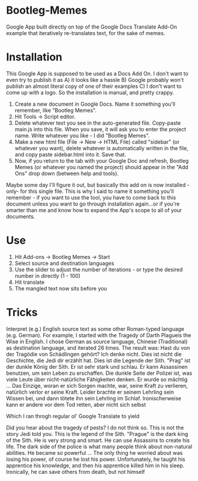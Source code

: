# Bootleg-Memes
Google App built directly on top of the Google Docs Translate Add-On example that iteratively re-translates text, for the sake of memes.

# Installation
This Google App is supposed to be used as a Docs Add On.  I don't want to even try to publish it as A) it looks like a hassle B) Google probably won't publish an almost literal copy of one of their examples C) I don't want to come up with a logo.  So the installation is manual, and pretty crappy.

1) Create a new document in Google Docs.  Name it something you'll remember, like "Bootleg Memes".  
2) Hit Tools -> Script editor.
3) Delete whatever text you see in the auto-generated file.  Copy-paste main.js into this file.  When you save, it will ask you to enter the project name.  Write whatever you like - I did "Bootleg Memes".
4) Make a new html file (File -> New -> HTML File) called "sidebar" (or whatever you want), delete whatever is automatically written in the file, and copy paste sidebar.html into it. Save that.
5) Now, if you return to the tab with your Google Doc and refresh, Bootleg Memes (or whatever you named the project) should appear in the "Add Ons" drop down (between help and tools).

Maybe some day I'll figure it out, but basically this add on is now installed -only- for this single file.  This is why I said to name it something you'll remember - if you want to use the tool, you have to come back to this document unless you want to go through installation again...or if you're smarter than me and know how to expand the App's scope to all of your documents.

# Use
1) Hit Add-ons -> Bootleg Memes -> Start
2) Select source and destination languages
3) Use the slider to adjust the number of iterations - or type the desired number in directly (1 - 100)
4) Hit translate
5) The mangled text now sits before you

# Tricks
Interpret (e.g.) English source text as some other Roman-typed language (e.g. German).  For example, I started with the Tragedy of Darth Plagueis the Wise in English.  I chose German as source language, Chinese (Traditional) as destination language, and iterated 26 times.  The result was:
Hast du von der Tragödie von Schädlingen gehört? Ich denke nicht. Dies ist nicht die Geschichte, die Jedi dir erzählt hat. Dies ist die Legende der Sith. "Prag" ist der dunkle König der Sith. Er ist sehr stark und schlau. Er kann Assassinen benutzen, um sein Leben zu erschaffen. Die dunkle Seite der Polizei ist, was viele Leute über nicht-natürliche Fähigkeiten denken. Er wurde so mächtig ... Das Einzige, woran er sich Sorgen machte, war, seine Kraft zu verlieren, natürlich verlor er seine Kraft. Leider brachte er seinem Lehrling sein Wissen bei, und dann tötete ihn sein Lehrling im Schlaf. Ironischerweise kann er andere vor dem Tod retten, aber nicht sich selbst

Which I ran throgh regular ol' Google Translate to yield

Did you hear about the tragedy of pests? I do not think so. This is not the story Jedi told you. This is the legend of the Sith. "Prague" is the dark king of the Sith. He is very strong and smart. He can use Assassins to create his life. The dark side of the police is what many people think about non-natural abilities. He became so powerful ... The only thing he worried about was losing his power, of course he lost his power. Unfortunately, he taught his apprentice his knowledge, and then his apprentice killed him in his sleep. Ironically, he can save others from death, but not himself
